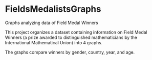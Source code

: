# FieldsMedalistsGraphs
Graphs analyzing data of Field Medal Winners

This project organizes a dataset containing information on Field Medal Winners 
(a prize awarded to distinguished mathematicians by the International Mathematical Union)
into 4 graphs.

The graphs compare winners by gender, country, year, and age.
